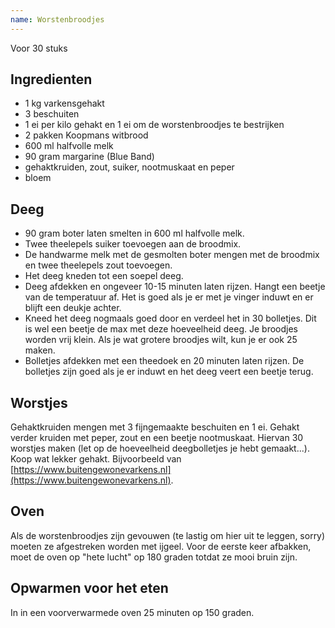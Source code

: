 ```yaml
---
name: Worstenbroodjes
---
```


Voor 30 stuks

## Ingredienten

- 1 kg varkensgehakt
- 3 beschuiten
- 1 ei per kilo gehakt en 1 ei om de worstenbroodjes te bestrijken
- 2 pakken Koopmans witbrood
- 600 ml halfvolle melk
- 90 gram margarine (Blue Band)
- gehaktkruiden, zout, suiker, nootmuskaat en peper
- bloem

## Deeg

- 90 gram boter laten smelten in 600 ml halfvolle melk.
- Twee theelepels suiker toevoegen aan de broodmix.
- De handwarme melk met de gesmolten boter mengen met de broodmix en twee theelepels zout toevoegen.
- Het deeg kneden tot een soepel deeg.
- Deeg afdekken en ongeveer 10-15 minuten laten rijzen. Hangt een beetje van de temperatuur af. Het is goed als je er met je vinger induwt en er blijft een deukje achter.
- Kneed het deeg nogmaals goed door en verdeel het in 30 bolletjes. Dit is wel een beetje de max met deze hoeveelheid deeg. Je broodjes worden vrij klein. Als je wat grotere broodjes wilt, kun je er ook 25 maken.
- Bolletjes afdekken met een theedoek en 20 minuten laten rijzen. De bolletjes zijn goed als je er induwt en het deeg veert een beetje terug.

## Worstjes

Gehaktkruiden mengen met 3 fijngemaakte beschuiten en 1 ei. Gehakt verder kruiden met peper, zout en een beetje nootmuskaat. Hiervan 30 worstjes maken (let op de hoeveelheid deegbolletjes je hebt gemaakt...). Koop wat lekker gehakt. Bijvoorbeeld van [https://www.buitengewonevarkens.nl](https://www.buitengewonevarkens.nl).

## Oven

Als de worstenbroodjes zijn gevouwen (te lastig om hier uit te leggen, sorry) moeten ze afgestreken worden met ijgeel. Voor de eerste keer afbakken, moet de oven op "hete lucht" op 180 graden totdat ze mooi bruin zijn.

## Opwarmen voor het eten

In in een voorverwarmede oven 25 minuten op 150 graden.
